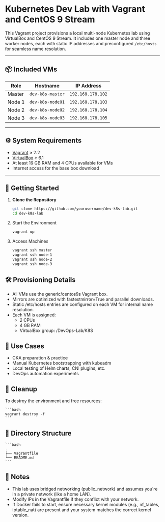 # Kubernetes Dev Lab with Vagrant and CentOS 9 Stream

This Vagrant project provisions a local multi-node Kubernetes lab using VirtualBox and CentOS 9 Stream. It includes one master node and three worker nodes, each with static IP addresses and preconfigured `/etc/hosts` for seamless name resolution.

---

## 📦 Included VMs

| Role   | Hostname           | IP Address       |
|--------|--------------------|------------------|
| Master | `dev-k8s-master`   | `192.168.178.102`|
| Node 1 | `dev-k8s-node01`   | `192.168.178.103`|
| Node 2 | `dev-k8s-node02`   | `192.168.178.104`|
| Node 3 | `dev-k8s-node03`   | `192.168.178.105`|

---

## ⚙️ System Requirements

- [Vagrant](https://www.vagrantup.com/) ≥ 2.2
- [VirtualBox](https://www.virtualbox.org/) ≥ 6.1
- At least 16 GB RAM and 4 CPUs available for VMs
- Internet access for the base box download

---

## 🚀 Getting Started

1. **Clone the Repository**
   ```bash
   git clone https://github.com/yourusername/dev-k8s-lab.git
   cd dev-k8s-lab
    ```

2. Start the Environment

    ```bash
    vagrant up
    ```

3. Access Machines

    ```bash
    vagrant ssh master
    vagrant ssh node-1
    vagrant ssh node-2
    vagrant ssh node-3
    ```

## 🛠 Provisioning Details

- All VMs use the generic/centos9s Vagrant box.
- Mirrors are optimized with fastestmirror=True and parallel downloads.
- Static /etc/hosts entries are configured on each VM for internal name resolution.
- Each VM is assigned:
    - 2 CPUs
    - 4 GB RAM
    - VirtualBox group: /DevOps-Lab/K8S

## 🧪 Use Cases

- CKA preparation & practice
- Manual Kubernetes bootstrapping with kubeadm
- Local testing of Helm charts, CNI plugins, etc.
- DevOps automation experiments

## 🧹 Cleanup

To destroy the environment and free resources:

    ```bash
    vagrant destroy -f
    ```

## 📁 Directory Structure

    ```bash
    .
    ├── Vagrantfile
    └── README.md
    ```

## 📌 Notes

- This lab uses bridged networking (public_network) and assumes you're in a private network (like a home LAN).
- Modify IPs in the Vagrantfile if they conflict with your network.
- If Docker fails to start, ensure necessary kernel modules (e.g., nf_tables, iptable_nat) are present and your system matches the correct kernel version.

